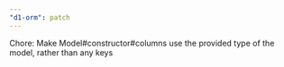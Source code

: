 ```yaml
---
"d1-orm": patch
---
```


Chore: Make Model#constructor#columns use the provided type of the model, rather than any keys
